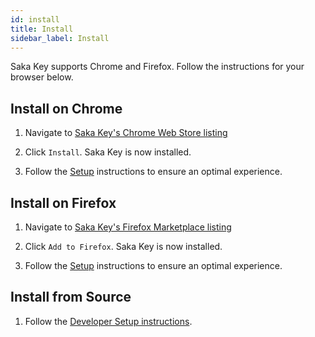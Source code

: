 ```yaml
---
id: install
title: Install
sidebar_label: Install
---
```


Saka Key supports Chrome and Firefox. Follow the instructions for your browser below.

## Install on Chrome

1. Navigate to [Saka Key's Chrome Web Store listing](https://chrome.google.com/webstore/detail/saka-key/hhhpdkekipnbloiiiiaokibebpdpakdp)

2. Click `Install`. Saka Key is now installed.

3. Follow the [Setup](tutorial/setup.md) instructions to ensure an optimal experience.

## Install on Firefox

1. Navigate to [Saka Key's Firefox Marketplace listing](https://addons.mozilla.org/en-US/firefox/addon/saka-key/)

2. Click `Add to Firefox`. Saka Key is now installed.

3. Follow the [Setup](tutorial/setup.md) instructions to ensure an optimal experience.

## Install from Source

1. Follow the [Developer Setup instructions](http://key.saka.io/dev_docs/setup).
